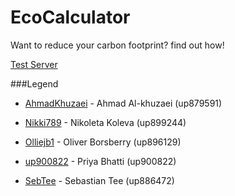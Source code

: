 # EcoCalculator
Want to reduce your carbon footprint? find out how!

[Test Server](https://sebtee.com/eco/)

###Legend

* [AhmadKhuzaei](https://github.com/AhmadKhuzaei) - Ahmad Al-khuzaei (up879591)

* [Nikki789](https://github.com/Nikki789) - Nikoleta Koleva (up899244)

* [Olliejb1](https://github.com/Olliejb1) - Oliver Borsberry (up896129)

* [up900822](https://github.com/up900822) - Priya Bhatti (up900822)

* [SebTee](https://github.com/SebTee) - Sebastian Tee (up886472)